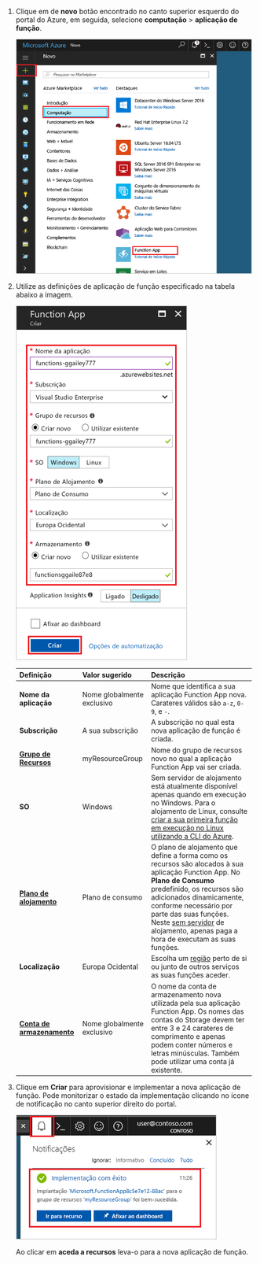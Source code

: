 1. Clique em de **novo** botão encontrado no canto superior esquerdo do portal do Azure, em seguida, selecione **computação** > **aplicação de função**. 

    ![Criar uma aplicação de função no portal do Azure](./media/functions-create-function-app-portal/function-app-create-flow.png)

2. Utilize as definições de aplicação de função especificado na tabela abaixo a imagem.

    ![Definir novas definições de aplicação de função](./media/functions-create-function-app-portal/function-app-create-flow2.png)

    | Definição      | Valor sugerido  | Descrição                                        |
    | ------------ |  ------- | -------------------------------------------------- |
    | **Nome da aplicação**  | Nome globalmente exclusivo | Nome que identifica a sua aplicação Function App nova. Carateres válidos são `a-z`, `0-9`, e `-`.  | 
    | **Subscrição** | A sua subscrição | A subscrição no qual esta nova aplicação de função é criada. | 
    | **[Grupo de Recursos](../articles/azure-resource-manager/resource-group-overview.md)** |  myResourceGroup | Nome do grupo de recursos novo no qual a aplicação Function App vai ser criada. | 
    | **SO** | Windows | Sem servidor de alojamento está atualmente disponível apenas quando em execução no Windows. Para o alojamento de Linux, consulte [criar a sua primeira função em execução no Linux utilizando a CLI do Azure](../articles/azure-functions/functions-create-first-azure-function-azure-cli-linux.md). |
    | **[Plano de alojamento](../articles/azure-functions/functions-scale.md)** |   Plano de consumo | O plano de alojamento que define a forma como os recursos são alocados à sua aplicação Function App. No **Plano de Consumo** predefinido, os recursos são adicionados dinamicamente, conforme necessário por parte das suas funções. Neste [sem servidor](https://azure.microsoft.com/overview/serverless-computing/) de alojamento, apenas paga a hora de executam as suas funções.   |
    | **Localização** | Europa Ocidental | Escolha um [região](https://azure.microsoft.com/regions/) perto de si ou junto de outros serviços as suas funções aceder. |
    | **[Conta de armazenamento](../articles/storage/common/storage-create-storage-account.md#create-a-storage-account)** |  Nome globalmente exclusivo |  O nome da conta de armazenamento nova utilizada pela sua aplicação Function App. Os nomes das contas do Storage devem ter entre 3 e 24 carateres de comprimento e apenas podem conter números e letras minúsculas. Também pode utilizar uma conta já existente. |

1. Clique em **Criar** para aprovisionar e implementar a nova aplicação de função. Pode monitorizar o estado da implementação clicando no ícone de notificação no canto superior direito do portal. 

    ![Definir novas definições de aplicação de função](./media/functions-create-function-app-portal/function-app-create-notification.png)

    Ao clicar em **aceda a recursos** leva-o para a nova aplicação de função.
